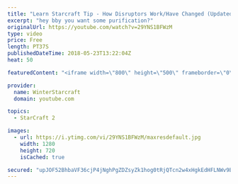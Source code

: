 ```yaml
---
title: "Learn Starcraft Tip - How Disruptors Work/Have Changed (Updated Patch 4.0 2018)"
excerpt: "hey bby you want some purification?"
originalUrl: https://youtube.com/watch?v=29YNS1BFWzM
type: video
price: Free
length: PT37S
publishedDateTime: 2018-05-23T13:22:04Z
heat: 50

featuredContent: "<iframe width=\"800\" height=\"500\" frameborder=\"0\" src=\"https://www.youtube.com/embed/29YNS1BFWzM\" allow=\"accelerometer; autoplay; encrypted-media; gyroscope; picture-in-picture\" allowfullscreen></iframe>"

provider:
  name: WinterStarcraft
  domain: youtube.com

topics:
  - StarCraft 2

images:
  - url: https://i.ytimg.com/vi/29YNS1BFWzM/maxresdefault.jpg
    width: 1280
    height: 720
    isCached: true

secured: "upJOF52BhbaVF36cjP4jNghPgZDZsyZk1hog0tRjQTcn2w4xHgkEdHFLNWv9Bu+L/q31JelyytY6pg9mZYzCYLXO9/8kGe5hxck1HDKVGM2VXh81WLMFDlY+S2kwLEkoVxXeEzcPqFv/2JQrJSzxr50PnBuZZgGBkih7Y0bxe5RScD6I8DzIHGPWzWKuRUPLaUOUNjEnwF2/HRlsGVnsxrdvg6BwyKj9TPzkGtEKyIA1xa19/ivN9CmScya4GlMbhfkaxkdbPnIER7sm4NHq2G/uQOqKMUkO5Lc3b8wnIyk4fhir52ZhGdbJ4pDY8GIwbvVEtwtxRDRbfv2T/cp9dgASTgQmHjMPumFN1Ddgt66/V/GqgMKUpzJwm2sY2n+ts7DdAGVIy7Kwtq1otS1lI+rt2ViYJ/+ONJhhhkNC3Uc=;2f2NDRafHvlJPb8Us0X+xw=="
---
```


